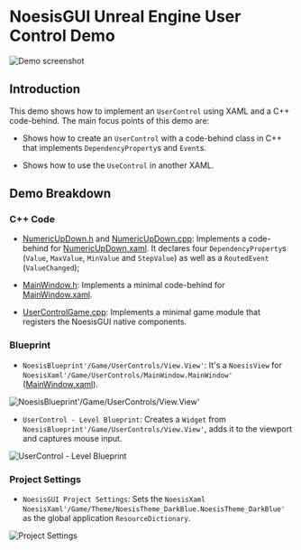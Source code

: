 # NoesisGUI Unreal Engine User Control Demo

![Demo screenshot](https://noesis.github.io/NoesisGUI/Samples/UserControl/UE4/Screenshot.PNG)

## Introduction

This demo shows how to implement an `UserControl` using XAML and a C++ code-behind. The main focus points of this demo are:

* Shows how to create an `UserControl` with a code-behind class in C++ that implements `DependencyProperty`s and `Event`s.

* Shows how to use the `UseControl` in another XAML.

## Demo Breakdown

### C++ Code

* [NumericUpDown.h](Source/UserControl/NumericUpDown.h) and [NumericUpDown.cpp](Source/UserControl/NumericUpDown.cpp): Implements a code-behind for [NumericUpDown.xaml](Assets/NumericUpDown.xaml). It declares four `DependencyProperty`s (`Value`, `MaxValue`, `MinValue` and `StepValue`) as well as a `RoutedEvent` (`ValueChanged`);

* [MainWindow.h](Source/UserControl/MainWindow.h): Implements a minimal code-behind for [MainWindow.xaml](Assets/MainWindow.xaml).

* [UserControlGame.cpp](Source/UserControl/UserControlGame.cpp): Implements a minimal game module that registers the NoesisGUI native components.

### Blueprint

* `NoesisBlueprint'/Game/UserControls/View.View'`: It's a `NoesisView` for `NoesisXaml'/Game/UserControls/MainWindow.MainWindow'` ([MainWindow.xaml](Assets/MainWindow.xaml)).

![NoesisBlueprint'/Game/UserControls/View.View'](https://noesis.github.io/NoesisGUI/Samples/UserControl/UE4/View.PNG)

* `UserControl - Level Blueprint`: Creates a `Widget` from `NoesisBlueprint'/Game/UserControls/View.View'`, adds it to the viewport and captures mouse input.

![UserControl - Level Blueprint](https://noesis.github.io/NoesisGUI/Samples/UserControl/UE4/LevelBlueprint.PNG)

### Project Settings

* `NoesisGUI Project Settings`: Sets the `NoesisXaml` `NoesisXaml'/Game/Theme/NoesisTheme_DarkBlue.NoesisTheme_DarkBlue'` as the global application `ResourceDictionary`.

![Project Settings](https://noesis.github.io/NoesisGUI/Samples/UserControl/UE4/ProjectSettings.PNG)